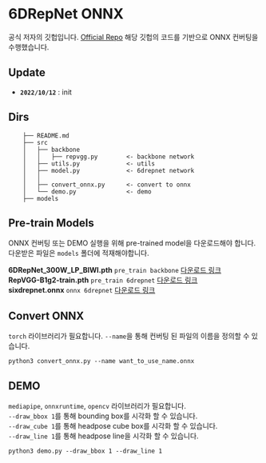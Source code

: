 
# **6DRepNet ONNX**

공식 저자의 깃헙입니다. 
[Official Repo](https://github.com/thohemp/6DRepNet) 해당 깃헙의 코드를 기반으로 ONNX 컨버팅을 수행했습니다.


## Update
- **```2022/10/12```** : init

## Dirs
```
    ├── README.md               
    ├── src
    │   ├── backbone             
    │   │   ├── repvgg.py        <- backbone network
    │   ├── utils.py             <- utils
    │   ├── model.py             <- 6drepnet network
    │   │
    │   ├── convert_onnx.py      <- convert to onnx
    │   └── demo.py              <- demo
    ├── models
```

## Pre-train Models
ONNX 컨버팅 또는 DEMO 실행을 위해 pre-trained model을 다운로드해야 합니다. 다운받은 파일은 `models` 폴더에 적재해야합니다.


**6DRepNet_300W_LP_BIWI.pth** `pre_train backbone` [다운로드 링크](https://drive.google.com/drive/folders/1V1pCV0BEW3mD-B9MogGrz_P91UhTtuE_)
<br>
**RepVGG-B1g2-train.pth** `pre_train 6drepnet` [다운로드 링크](https://drive.google.com/drive/folders/1Avome4KvNp0Lqh2QwhXO6L5URQjzCjUq)
<br>
**sixdrepnet.onnx** `onnx 6drepnet` [다운로드 링크](https://drive.google.com/file/d/1mIle66NaI_Iho3Cbyvl-wgyVvMPeJwo4/view?usp=sharing)
<br>

## Convert ONNX
`torch` 라이브러리가 필요합니다. `--name`을 통해 컨버팅 된 파일의 이름을 정의할 수 있습니다.
```
python3 convert_onnx.py --name want_to_use_name.onnx
```

## DEMO
`mediapipe`, `onnxruntime`, `opencv` 라이브러리가 필요합니다.<br>
`--draw_bbox 1`를 통해 bounding box를 시각화 할 수 있습니다.<br>
`--draw_cube 1`를 통해 headpose cube box를 시각화 할 수 있습니다.<br>
`--draw_line 1`를 통해 headpose line을 시각화 할 수 있습니다.<br>
```
python3 demo.py --draw_bbox 1 --draw_line 1
```